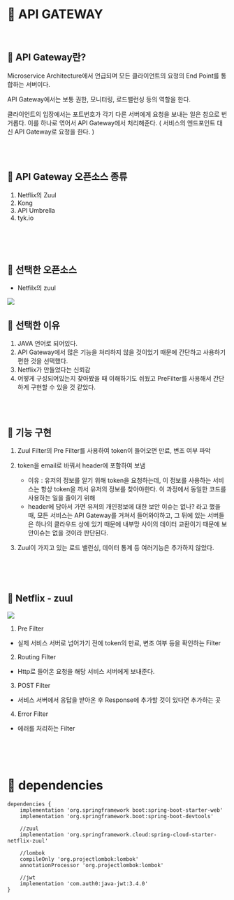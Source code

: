 # :feet: API GATEWAY

</br>

## :pushpin: API Gateway란? 
Microservice Architecture에서 언급되며 모든 클라이언트의 요청의 End Point를 통합하는 서버이다. 

API Gateway에서는 보통 권한, 모니터링, 로드밸런싱 등의 역할을 한다.

클라이언트의 입장에서는 포트번호가 각기 다른 서버에게 요청을 보내는 일은 참으로 번거롭다. 이를 하나로 엮어서 API Gateway에서 처리해준다. ( 서비스의 엔드포인트 대신 API Gateway로 요청을 한다. )



</br>
</br>

## :pushpin: API Gateway 오픈소스 종류
1. Netflix의 Zuul
2. Kong
3. API Umbrella
4. tyk.io


</br>
</br>
</br>

## :pushpin: 선택한 오픈소스
- Netfilx의 zuul

<img src = https://camo.githubusercontent.com/11d70535a8f8d18b5450bbeb37330880abd20d2e359ea839796023c7398245a1/68747470733a2f2f692e696d6775722e636f6d2f6d52536f7345702e706e67>

</br>


## :pushpin: 선택한 이유
1. JAVA 언어로 되어있다.
2. API Gateway에서 많은 기능을 처리하지 않을 것이었기 때문에 간단하고 사용하기 편한 것을 선택했다.
3. Netflix가 만들었다는 신뢰감
4. 어떻게 구성되어있는지 찾아봤을 때 이해하기도 쉬웠고 PreFilter를 사용해서 간단하게 구현할 수 있을 것 같았다.


</br>
</br>

## :pushpin: 기능 구현
1. Zuul Filter의 Pre Filter를 사용하여 token이 들어오면 만료, 변조 여부 파악
2. token을 email로 바꿔서 header에 포함하여 보냄 	
	- 이유 : 유저의 정보를 알기 위해 token을 요청하는데, 이 정보를 사용하는 서비스는 항상 token을 까서 유저의 정보를 찾아야한다. 이 과정에서 동일한 코드를 사용하는 일을 줄이기 위해
	- header에 담아서 가면 유저의 개인정보에 대한 보안 이슈는 없나? 라고 했을 때, 모든 서비스는 API Gateway를 거쳐서 들어와야하고, 그 뒤에 있는 서버들은 하나의 클라우드 상에 있기 때문에 내부망 사이의 데이터 교환이기 때문에 보안이슈는 없을 것이라 판단된다.

3. Zuul이 가지고 있는 로드 밸런싱, 데이터 통계 등 여러기능은 추가하지 않았다.

</br>
</br>
</br>

## :pushpin: Netflix - zuul
<img src =https://blog.kakaocdn.net/dn/cBrBfn/btqBlz6XzgX/C4DRCKBGRtuccpXCSov2r0/img.png>

1. Pre Filter
- 실제 서비스 서버로 넘어가기 전에 token의 만료, 변조 여부 등을 확인하는 Filter

2. Routing Filter
- Http로 들어온 요청을 해당 서비스 서버에게 보내준다. 

3. POST Filter
- 서비스 서버에서 응답을 받아온 후 Response에 추가할 것이 있다면 추가하는 곳

4. Error Filter
- 에러를 처리하는 Filter

</br></br>
</br>

# :pushpin: dependencies
```
dependencies {
	implementation 'org.springframework boot:spring-boot-starter-web'
	implementation 'org.springframework.boot:spring-boot-devtools'

	//zuul
	implementation 'org.springframework.cloud:spring-cloud-starter-netflix-zuul'

	//lombok
	compileOnly 'org.projectlombok:lombok'
	annotationProcessor 'org.projectlombok:lombok'

	//jwt
	implementation 'com.auth0:java-jwt:3.4.0'
}
```

